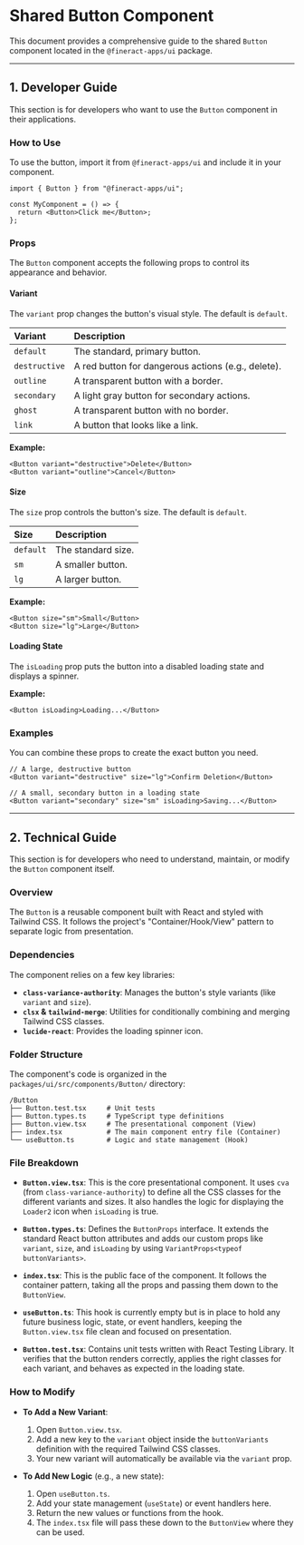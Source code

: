 # Shared Button Component

This document provides a comprehensive guide to the shared `Button` component located in the `@fineract-apps/ui` package.

---

## 1. Developer Guide

This section is for developers who want to use the `Button` component in their applications.

### How to Use

To use the button, import it from `@fineract-apps/ui` and include it in your component.

```tsx
import { Button } from "@fineract-apps/ui";

const MyComponent = () => {
  return <Button>Click me</Button>;
};
```

### Props

The `Button` component accepts the following props to control its appearance and behavior.

#### Variant

The `variant` prop changes the button's visual style. The default is `default`.

| Variant | Description |
| :--- | :--- |
| `default` | The standard, primary button. |
| `destructive` | A red button for dangerous actions (e.g., delete). |
| `outline` | A transparent button with a border. |
| `secondary` | A light gray button for secondary actions. |
| `ghost` | A transparent button with no border. |
| `link` | A button that looks like a link. |

**Example:**
```tsx
<Button variant="destructive">Delete</Button>
<Button variant="outline">Cancel</Button>
```

#### Size

The `size` prop controls the button's size. The default is `default`.

| Size | Description |
| :--- | :--- |
| `default` | The standard size. |
| `sm` | A smaller button. |
| `lg` | A larger button. |

**Example:**
```tsx
<Button size="sm">Small</Button>
<Button size="lg">Large</Button>
```

#### Loading State

The `isLoading` prop puts the button into a disabled loading state and displays a spinner.

**Example:**
```tsx
<Button isLoading>Loading...</Button>
```

### Examples

You can combine these props to create the exact button you need.

```tsx
// A large, destructive button
<Button variant="destructive" size="lg">Confirm Deletion</Button>

// A small, secondary button in a loading state
<Button variant="secondary" size="sm" isLoading>Saving...</Button>
```

---

## 2. Technical Guide

This section is for developers who need to understand, maintain, or modify the `Button` component itself.

### Overview

The `Button` is a reusable component built with React and styled with Tailwind CSS. It follows the project's "Container/Hook/View" pattern to separate logic from presentation.

### Dependencies

The component relies on a few key libraries:

- **`class-variance-authority`**: Manages the button's style variants (like `variant` and `size`).
- **`clsx` & `tailwind-merge`**: Utilities for conditionally combining and merging Tailwind CSS classes.
- **`lucide-react`**: Provides the loading spinner icon.

### Folder Structure

The component's code is organized in the `packages/ui/src/components/Button/` directory:

```
/Button
├── Button.test.tsx     # Unit tests
├── Button.types.ts     # TypeScript type definitions
├── Button.view.tsx     # The presentational component (View)
├── index.tsx           # The main component entry file (Container)
└── useButton.ts        # Logic and state management (Hook)
```

### File Breakdown

- **`Button.view.tsx`**: This is the core presentational component. It uses `cva` (from `class-variance-authority`) to define all the CSS classes for the different variants and sizes. It also handles the logic for displaying the `Loader2` icon when `isLoading` is true.

- **`Button.types.ts`**: Defines the `ButtonProps` interface. It extends the standard React button attributes and adds our custom props like `variant`, `size`, and `isLoading` by using `VariantProps<typeof buttonVariants>`.

- **`index.tsx`**: This is the public face of the component. It follows the container pattern, taking all the props and passing them down to the `ButtonView`.

- **`useButton.ts`**: This hook is currently empty but is in place to hold any future business logic, state, or event handlers, keeping the `Button.view.tsx` file clean and focused on presentation.

- **`Button.test.tsx`**: Contains unit tests written with React Testing Library. It verifies that the button renders correctly, applies the right classes for each variant, and behaves as expected in the loading state.

### How to Modify

- **To Add a New Variant**:
  1.  Open `Button.view.tsx`.
  2.  Add a new key to the `variant` object inside the `buttonVariants` definition with the required Tailwind CSS classes.
  3.  Your new variant will automatically be available via the `variant` prop.

- **To Add New Logic** (e.g., a new state):
  1.  Open `useButton.ts`.
  2.  Add your state management (`useState`) or event handlers here.
  3.  Return the new values or functions from the hook.
  4.  The `index.tsx` file will pass these down to the `ButtonView` where they can be used.
